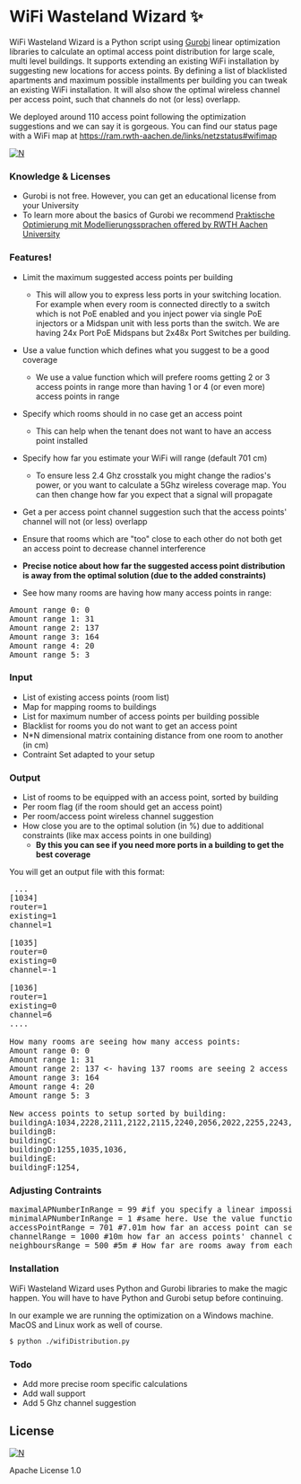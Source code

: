 # WiFi Wasteland Wizard :sparkles:

 
WiFi Wasteland Wizard is a Python script using [Gurobi](http://www.gurobi.com/) linear optimization libraries to calculate an optimal access point distribution for large scale, multi level buildings. It supports extending an existing WiFi installation by suggesting new locations for access points. By defining a list of blacklisted apartments and maximum possible installments per building you can tweak an existing WiFi installation. It will also show the optimal wireless channel per access point, such that channels do not (or less) overlapp.

We deployed around 110 access point following the optimization suggestions and we can say it is gorgeous. You can find our status page with a WiFi map at https://ram.rwth-aachen.de/links/netzstatus#wifimap

[![N](https://www.gurobi.com/documentation/7.0/quickstart_mac/logo.png)](http://www.gurobi.com/)

### Knowledge & Licenses
  - Gurobi is not free. However, you can get an educational license from your University
  - To learn more about the basics of Gurobi we recommend [Praktische Optimierung mit Modellierungssprachen offered by RWTH Aachen University](http://www.wiwi.rwth-aachen.de/go/id/lsqb/file/module-34-47-75)


### Features!
+ Limit the maximum suggested access points per building
  + This will allow you to express less ports in your switching location. For example when every room is connected directly to a switch which is not PoE enabled and you inject power via single PoE injectors or a Midspan unit with less ports than the switch. We are having 24x Port PoE Midspans but 2x48x Port Switches per building.

+ Use a value function which defines what you suggest to be a good coverage
  + We use a value function which will prefere rooms getting 2 or 3 access points in range more than having 1 or 4 (or even more) access points in range

+ Specify which rooms should in no case get an access point
  + This can help when the tenant does not want to have an access point installed

+ Specify how far you estimate your WiFi will range (default 701 cm)
  + To ensure less 2.4 Ghz crosstalk you might change the radios's power, or you want to calculate a 5Ghz wireless coverage map. You can then change how far you expect that a signal will propagate

+ Get a per access point channel suggestion such that the access points' channel will not (or less) overlapp

+ Ensure that rooms which are "too" close to each other do not both get an access point to decrease channel interference

+ **Precise notice about how far the suggested access point distribution is away from the optimal solution (due to the added constraints)**

+ See how many rooms are having how many access points in range:
<pre>
Amount range 0: 0
Amount range 1: 31
Amount range 2: 137
Amount range 3: 164
Amount range 4: 20
Amount range 5: 3
</pre>


### Input
- List of existing access points (room list)
- Map for mapping rooms to buildings
- List for maximum number of access points per building possible
- Blacklist for rooms you do not want to get an access point
- N*N dimensional matrix containing distance from one room to another (in cm)
- Contraint Set adapted to your setup
  
### Output
- List of rooms to be equipped with an access point, sorted by building
- Per room flag (if the room should get an access point)
- Per room/access point wireless channel suggestion
- How close you are to the optimal solution (in %) due to additional constraints (like max access points in one building)
  - **By this you can see if you need more ports in a building to get the best coverage**

You will get an output file with this format:

<pre> ...
[1034]
router=1
existing=1
channel=1

[1035]
router=0
existing=0
channel=-1

[1036]
router=1
existing=0
channel=6
....

How many rooms are seeing how many access points:
Amount range 0: 0
Amount range 1: 31
Amount range 2: 137 <- having 137 rooms are seeing 2 access points in defined range
Amount range 3: 164
Amount range 4: 20
Amount range 5: 3

New access points to setup sorted by building:
buildingA:1034,2228,2111,2122,2115,2240,2056,2022,2255,2243,2336,2008,
buildingB:<perfect coverage archieved>
buildingC:<perfect coverage archieved>
buildingD:1255,1035,1036,
buildingE:<perfect coverage archieved>
buildingF:1254,
</pre>


### Adjusting Contraints

<pre>
maximalAPNumberInRange = 99 #if you specify a linear impossible contraint, there will be no solution
minimalAPNumberInRange = 1 #same here. Use the value function to specify how many APs you wish to have in range
accessPointRange = 701 #7.01m how far an access point can send its signal
channelRange = 1000 #10m how far an access points' channel can interfere with a different AP on the same channel
neighboursRange = 500 #5m # How far are rooms away from each other to be considered neighbours
</pre>


### Installation

WiFi Wasteland Wizard uses Python and Gurobi libraries to make the magic happen. You will have to have Python and Gurobi setup before continuing.

In our example we are running the optimization on a Windows machine. MacOS and Linux work as well of course.

```sh
$ python ./wifiDistribution.py
```

### Todo
  + Add more precise room specific calculations
  + Add wall support
  + Add 5 Ghz channel suggestion

License
----
[![N](https://www.python.org/static/community_logos/python-powered-w-100x40.png)](https://www.python.org/)

Apache License 1.0
